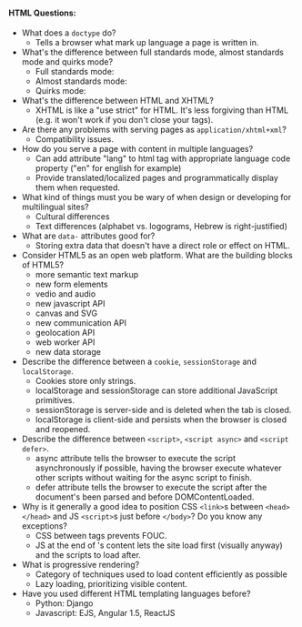 #### HTML Questions:

* What does a `doctype` do?
  - Tells a browser what mark up language a page is written in.
* What's the difference between full standards mode, almost standards mode and quirks mode?
  - Full standards mode:
  - Almost standards mode:
  - Quirks mode:
* What's the difference between HTML and XHTML?
  - XHTML is like a "use strict" for HTML. It's less forgiving than HTML (e.g. it won't work if you don't close your tags).
* Are there any problems with serving pages as `application/xhtml+xml`?
  - Compatibility issues.
* How do you serve a page with content in multiple languages?
  - Can add attribute "lang" to html tag with appropriate language code property ("en" for english for example)
  - Provide translated/localized pages and programmatically display them when requested.
* What kind of things must you be wary of when design or developing for multilingual sites?
  - Cultural differences
  - Text differences (alphabet vs. logograms, Hebrew is right-justified)
* What are `data-` attributes good for?
  - Storing extra data that doesn't have a direct role or effect on HTML.
* Consider HTML5 as an open web platform. What are the building blocks of HTML5?
  - more semantic text markup
  - new form elements
  - vedio and audio
  - new javascript API
  - canvas and SVG
  - new communication API
  - geolocation API
  - web worker API
  - new data storage
* Describe the difference between a `cookie`, `sessionStorage` and `localStorage`.
  - Cookies store only strings.
  - localStorage and sessionStorage can store additional JavaScript primitives.
  - sessionStorage is server-side and is deleted when the tab is closed.
  - localStorage is client-side and persists when the browser is closed and reopened.
* Describe the difference between `<script>`, `<script async>` and `<script defer>`.
  - async attribute tells the browser to execute the script asynchronously if possible, having the browser execute whatever other scripts without waiting for the async script to finish.
  - defer attribute tells the browser to execute the script after the document's been parsed and before DOMContentLoaded.
* Why is it generally a good idea to position CSS `<link>`s between `<head></head>` and JS `<script>`s just before `</body>`? Do you know any exceptions?
  - CSS between <head> tags prevents FOUC.
  - JS at the end of <body>'s content lets the site load first (visually anyway) and the scripts to load after.
* What is progressive rendering?
  - Category of techniques used to load content efficiently as possible
  - Lazy loading, prioritizing visible content.
* Have you used different HTML templating languages before?
  - Python: Django
  - Javascript: EJS, Angular 1.5, ReactJS
